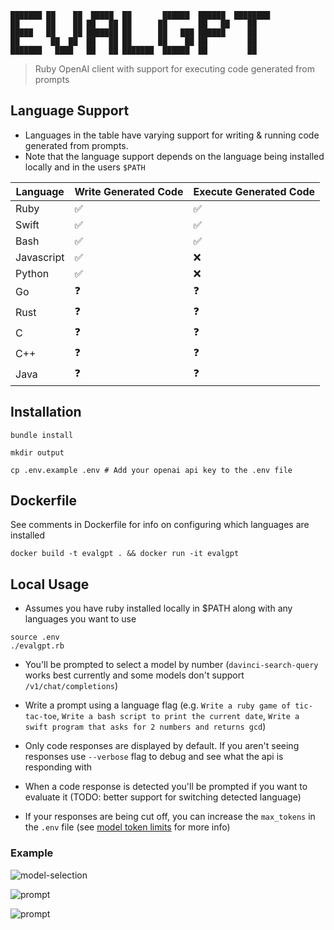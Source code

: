 ```
███████ ██    ██  █████  ██       ██████  ██████  ████████ 
██      ██    ██ ██   ██ ██      ██       ██   ██    ██    
█████   ██    ██ ███████ ██      ██   ███ ██████     ██    
██       ██  ██  ██   ██ ██      ██    ██ ██         ██    
███████   ████   ██   ██ ███████  ██████  ██         ██    
```

> Ruby OpenAI client with support for executing code generated from prompts

## Language Support

* Languages in the table have varying support for writing & running code generated from prompts.
* Note that the language support depends on the language being installed locally and in the users `$PATH`

| Language  | Write Generated Code | Execute Generated Code |
|---| --- | --- |
| Ruby  | ✅ |  ✅ |
| Swift  | ✅ |  ✅ |
| Bash  | ✅ |  ✅ |
| Javascript  |  ✅ | ❌|
| Python  |  ✅ | ❌|
| Go  | ❓|  ❓ |
| Rust  | ❓ | ❓ |
| C  | ❓ | ❓ |
| C++  | ❓ | ❓ |
| Java  | ❓ | ❓ |

## Installation

```
bundle install

mkdir output

cp .env.example .env # Add your openai api key to the .env file

```

## Dockerfile

See comments in Dockerfile for info on configuring which languages are installed

```
docker build -t evalgpt . && docker run -it evalgpt
```

## Local Usage

* Assumes you have ruby installed locally in $PATH along with any languages you want to use

```
source .env
./evalgpt.rb
```

* You'll be prompted to select a model by number (`davinci-search-query` works best currently and some models don't support `/v1/chat/completions`)

* Write a prompt using a language flag (e.g. `Write a ruby game of tic-tac-toe`, `Write a bash script to print the current date`, `Write a swift program that asks for 2 numbers and returns gcd`)

* Only code responses are displayed by default. If you aren't seeing responses use `--verbose` flag to debug and see what the api is responding with

* When a code response is detected you'll be prompted if you want to evaluate it (TODO: better support for switching detected language)

* If your responses are being cut off, you can increase the `max_tokens` in the `.env` file (see [model token limits](https://platform.openai.com/docs/guides/rate-limits/what-are-the-rate-limits-for-our-api) for more info)

### Example

![model-selection](https://github.com/philipbroadway/evalgpt/blob/main/example1.png)

![prompt](https://github.com/philipbroadway/evalgpt/blob/main/prompt.png)

![prompt](https://github.com/philipbroadway/evalgpt/blob/main/example3.png)